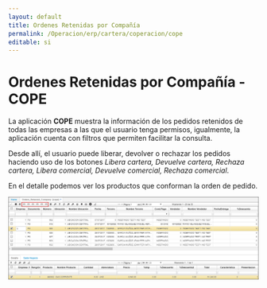 ```yaml
---
layout: default
title: Ordenes Retenidas por Compañía
permalink: /Operacion/erp/cartera/coperacion/cope
editable: si
---
```


# Ordenes Retenidas por Compañía - COPE

La aplicación **COPE** muestra la información de los pedidos retenidos de todas las empresas a las que el usuario tenga permisos, igualmente, la aplicación cuenta con filtros que permiten facilitar la consulta.  

Desde allí, el usuario puede liberar, devolver o rechazar los pedidos haciendo uso de los botones _Libera cartera, Devuelve cartera, Rechaza cartera, Libera comercial, Devuelve comercial, Rechaza comercial_.  

En el detalle podemos ver los productos que conforman la orden de pedido.  

![](cope.png)

